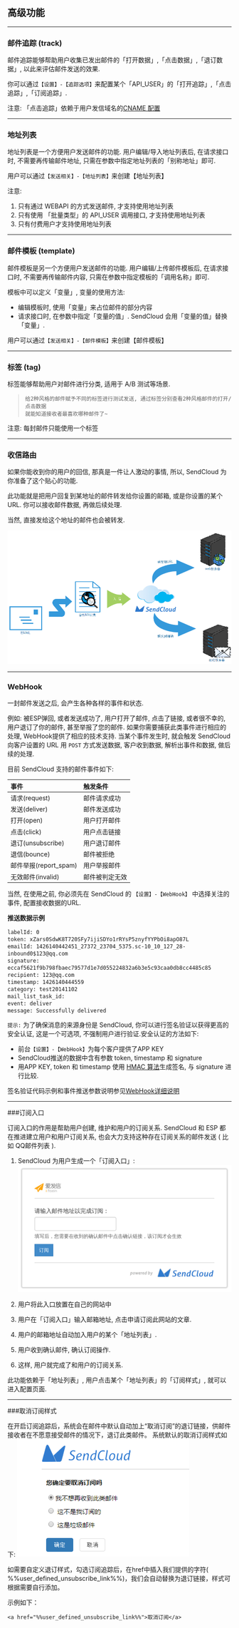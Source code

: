 ## 高级功能
    
- - -
### 邮件追踪 (track)

邮件追踪能够帮助用户收集已发出邮件的「打开数据」,「点击数据」,「退订数据」, 以此来评估邮件发送的效果.

你可以通过`【设置】-【追踪选项】`来配置某个「API_USER」的「打开追踪」,「点击追踪」,「订阅追踪」.

注意: 「点击追踪」依赖于用户发信域名的[CNAME 配置](#jump_cname)
    
- - -
    
### 地址列表

地址列表是一个方便用户发送邮件的功能. 用户编辑/导入地址列表后, 在请求接口时, 不需要再传输邮件地址, 只需在参数中指定地址列表的「别称地址」即可.

用户可以通过`【发送相关】-【地址列表】`来创建【地址列表】

注意: 

1. 只有通过 WEBAPI 的方式发送邮件, 才支持使用地址列表
2. 只有使用 「批量类型」的 API_USER 调用接口, 才支持使用地址列表
3. 只有付费用户才支持使用地址列表
      
- - -
    
### 邮件模板 (template)

邮件模板是另一个方便用户发送邮件的功能. 用户编辑/上传邮件模板后, 在请求接口时, 不需要再传输邮件内容, 只需在参数中指定模板的「调用名称」即可.

模板中可以定义「变量」, 变量的使用方法:

* 编辑模板时, 使用「变量」来占位邮件的部分内容
* 请求接口时, 在参数中指定「变量的值」. SendCloud 会用「变量的值」替换「变量」.

用户可以通过`【发送相关】-【邮件模板】`来创建【邮件模板】
     
- - -
    
### 标签 (tag)

标签能够帮助用户对邮件进行分类, 适用于 A/B 测试等场景.

>     给2种风格的邮件赋予不同的标签进行测试发送, 通过标签分别查看2种风格邮件的打开/点击数据
>     就能知道接收者最喜欢哪种邮件了~

注意: 每封邮件只能使用一个标签

- - -
    
### 收信路由 

如果你能收到你的用户的回信, 那真是一件让人激动的事情, 所以, SendCloud 为你准备了这个贴心的功能.

此功能就是把用户回复到某地址的邮件转发给你设置的邮箱, 或是你设置的某个URL. 你可以接收邮件数据, 再做后续处理.

当然, 直接发给这个地址的邮件也会被转发.

![pic](../resources/mx.png)
     
- - -
    
### WebHook

一封邮件发送之后, 会产生各种各样的事件和状态.     
    
例如: 被ESP弹回, 或者发送成功了, 用户打开了邮件, 点击了链接, 或者很不幸的,用户退订了你的邮件, 甚至举报了您的邮件. 如果你需要捕获此类事件进行相应的处理, WebHook提供了相应的技术支持. 当某个事件发生时, 就会触发 SendCloud 向客户设置的 URL 用 `POST` 方式发送数据, 客户收到数据, 解析出事件和数据, 做后续的处理. 
       
目前 SendCloud 支持的邮件事件如下:
     
|事件                 |触发条件         |
|:--------------------|:--------------- |
|请求(request)        |邮件请求成功     |
|发送(deliver)        |邮件发送成功     |
|打开(open)           |用户打开邮件     |
|点击(click)          |用户点击链接     |
|退订(unsubscribe)    |用户退订邮件     |
|退信(bounce)         |邮件被拒绝       |
|邮件举报(report_spam)|用户举报邮件     |
|无效邮件(invalid)    |邮件被判定无效   |

当然, 在使用之前, 你必须先在 SendCloud 的 `【设置】-【WebHook】` 中选择关注的事件, 配置接收数据的URL.

**推送数据示例**
```
labelId: 0
token: xZars0SdwK8T720SFy7ijiSDYo1rRYsP5znyfYYPbOi8apO87L
emailId: 1426140442451_27372_23704_5375.sc-10_10_127_28-inbound0$123@qq.com
signature: eccaf5621f9b798fbaec79577d1e7d055224832a6b3e5c93caa0db8cc4485c85
recipient: 123@qq.com
timestamp: 1426140444559
category: test20141102
mail_list_task_id:
event: deliver
message: Successfully delivered
```
    
`提示:`  为了确保消息的来源身份是 SendCloud,  你可以进行签名验证以获得更高的安全认证, 这是一个可选项, 不强制用户进行验证.安全认证的方法如下:
    
* 前台`【设置】-【WebHook】`为每个客户提供了APP KEY
* SendCloud推送的数据中含有参数 token, timestamp 和 signature
* 用APP KEY, token 和 timestamp 使用 [HMAC 算法](http://baike.baidu.com/link?url=4eD963Bw1nM61ZiRkXBNXAWTeIMKHwQULuNDQOR8tweyrR6V7Yk7E-f-UowA-21OOSsaaq2zJ8j1Yngeh6c2EK)生成签名, 与 signature 进行比较.
     
签名验证代码示例和事件推送参数说明参见[WebHook详细说明](../email/webhook.md)     
    
- - - 
   
###订阅入口

订阅入口的作用是帮助用户创建, 维护和用户的订阅关系.
SendCloud 和 ESP 都在推进建立用户和用户订阅关系, 也会大力支持这种存在订阅关系的邮件发送 ( 比如 QQ邮件列表 ).
    
1. SendCloud 为用户生成一个「订阅入口」:
![pic](../resources/subscribe_dingyue.png)
    
2. 用户将此入口放置在自己的网站中
    
3. 用户在「订阅入口」输入邮箱地址, 点击申请订阅此网站的文章.
    
4. 用户的邮箱地址自动加入用户的某个「地址列表」.
    
5. 用户收到确认邮件, 确认订阅操作.
    
6. 这样, 用户就完成了和用户的订阅关系.    
    
此功能依赖于「地址列表」, 用户点击某个「地址列表」的「订阅样式」, 就可以进入配置页面.
    
- - -

###取消订阅样式
    
在开启订阅追踪后，系统会在邮件中默认自动加上“取消订阅”的退订链接，供邮件接收者在不愿意接受邮件的情况下，退订此类邮件。
系统默认的取消订阅样式如下:
![pic](../resources/default_unsubscribe.png)

如需要自定义退订样式，勾选订阅追踪后，在href中插入我们提供的字符( %%user_defined_unsubscribe_link%%)，我们会自动替换为退订链接，样式可根据需要自行添加。

示例如下：
```
<a href="%%user_defined_unsubscribe_link%%">取消订阅</a>
```
